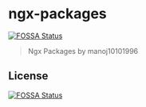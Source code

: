 # ngx-packages
[![FOSSA Status](https://app.fossa.com/api/projects/git%2Bgithub.com%2Fmanoj10101996%2Fngx-packages.svg?type=shield)](https://app.fossa.com/projects/git%2Bgithub.com%2Fmanoj10101996%2Fngx-packages?ref=badge_shield)


> Ngx Packages by manoj10101996


## License
[![FOSSA Status](https://app.fossa.com/api/projects/git%2Bgithub.com%2Fmanoj10101996%2Fngx-packages.svg?type=large)](https://app.fossa.com/projects/git%2Bgithub.com%2Fmanoj10101996%2Fngx-packages?ref=badge_large)